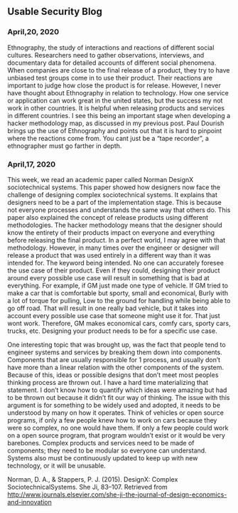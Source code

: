 ## Usable Security Blog
### April,20, 2020
Ethnography, the study of interactions and reactions of different social cultures. Researchers need to gather observations, interviews, and documentary data for detailed accounts of different social phenomena. When companies are close to the final release of a product, they try to have unbiased test groups come in to use their product. Their reactions are important to judge how close the product is for release. However, I never have thought about Ethnography in relation to technology. How one service or application can work great in the united states, but the success my not work in other countries. It is helpful when releasing products and services in different countries. I see this being an important stage when developing a hacker methodology map, as discussed in my previous post. Paul Dourish brings up the use of Ethnography and points out that it is hard to pinpoint where the reactions come from. You cant just be a “tape recorder”, a ethnographer must go farther in depth.  


### April,17, 2020
This week, we read an academic paper called Norman DesignX sociotechnical systems. This paper showed how designers now face the challenge of designing complex sociotechnical systems. It explains that designers need to be a part of the implementation stage. This is because not everyone processes and understands the same way that others do. This paper also explained the concept of release products using different methodologies. The hacker methodology means that the designer should know the entirety of their products impact on everyone and everything before releasing the final product. In a perfect world, I may agree with that methodology. However, in many times over the engineer or designer will release a product that was used entirely in a different way than it was intended for. The keyword being intended. No one can accurately foresee the use case of their product. Even if they could, designing their product around every possible use case will result in something that is bad at everything. For example, if GM just made one type of vehicle. If GM tried to make a car that is comfortable but sporty, small and economical, Burly with a lot of torque for pulling, Low to the ground for handling while being able to go off road. That will result in one really bad vehicle, but it takes into account every possible use case that someone might use it for. That just wont work. Therefore, GM makes economical cars, comfy cars, sporty cars, trucks, etc. Designing your product needs to be for a specific use case. 

One interesting topic that was brought up, was the fact that people tend to engineer systems and services by breaking them down into components. Components that are usually responsible for 1 process, and usually don’t have more than a linear relation with the other components of the system. Because of this, ideas or possible designs that don’t meet most peoples thinking process are thrown out. I have a hard time materializing that statement. I don’t know how to quantify which ideas were amazing but had to be thrown out because it didn’t fit our way of thinking. The issue with this argument is for something to be widely used and adopted, it needs to be understood by many on how it operates. Think of vehicles or open source programs, if only a few people knew how to work on cars because they were so complex, no one would have them. If only a few people could work on a open source program, that program wouldn’t exist or it would be very barebones. Complex products and services need to be made of components; they need to be modular so everyone can understand. Systems also must be continuously updated to keep up with new technology, or it will be unusable. 

Norman, D. A., & Stappers, P. J. (2015). DesignX: Complex SociotechnicalSystems. She Ji, 83–107. Retrieved from http://www.journals.elsevier.com/she-ji-the-journal-of-design-economics-and-innovation

